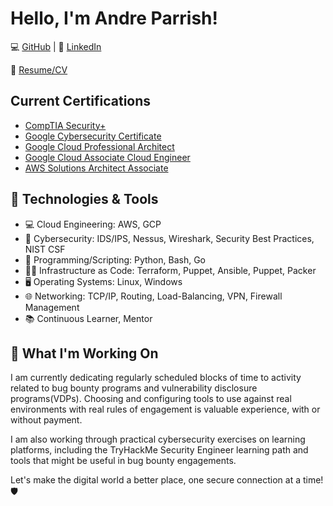 <h1>Hello, I'm Andre Parrish!</h1> 

💻 [GitHub](https://github.com/andreparrish/andreparrish) | 💼 [LinkedIn](https://www.linkedin.com/in/andre-parrish/)

📜 [Resume/CV](https://github.com/andreparrish/andreparrish/blob/main/resume%20-Andre_Parrish-CyberSecurityEng.pdf)

## Current Certifications

- [CompTIA Security+](https://github.com/andreparrish/andreparrish/blob/main/CompTIA%20Security%2B%20ce%20certificate.pdf)
- [Google Cybersecurity Certificate](https://github.com/andreparrish/andreparrish/blob/main/Coursera-Google%20Cybersecurity.pdf)
- [Google Cloud Professional Architect](https://github.com/andreparrish/andreparrish/blob/main/Andre_Parrish-GCP-ProfessionalCloudArchitect.pdf)
- [Google Cloud Associate Cloud Engineer](https://github.com/andreparrish/andreparrish/blob/main/Andre_Parrish-GCP-AssociateCloudEngineer.pdf)
- [AWS Solutions Architect Associate](https://github.com/andreparrish/andreparrish/blob/main/AWS%20Certified%20Solutions%20Architect%20-%20Associate%20certificate.pdf)

## 🔧 Technologies & Tools

- 💻 Cloud Engineering: AWS, GCP
- 🔐 Cybersecurity: IDS/IPS, Nessus, Wireshark, Security Best Practices, NIST CSF
- 🐍 Programming/Scripting: Python, Bash, Go
- 👷‍♂️ Infrastructure as Code: Terraform, Puppet, Ansible, Puppet, Packer
- 🖥️ Operating Systems: Linux, Windows
- 🌐 Networking: TCP/IP, Routing, Load-Balancing, VPN, Firewall Management
- 📚 Continuous Learner, Mentor

## 🚀 What I'm Working On

I am currently dedicating regularly scheduled blocks of time to activity related to bug bounty programs and vulnerability disclosure programs(VDPs).  Choosing and configuring tools to use against real environments with real rules of engagement is valuable experience, with or without payment.

I am also working through practical cybersecurity exercises on learning platforms, including the TryHackMe Security Engineer learning path and tools that might be useful in bug bounty engagements.


Let's make the digital world a better place, one secure connection at a time! 🛡️

